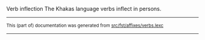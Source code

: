 Verb inflection
The Khakas language verbs inflect in persons.

* * *

<small>This (part of) documentation was generated from [src/fst/affixes/verbs.lexc](https://github.com/giellalt/lang-kjh/blob/main/src/fst/affixes/verbs.lexc)</small>

---

